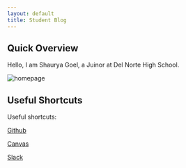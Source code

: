 ```yaml
---
layout: default
title: Student Blog
---
```



## Quick Overview

Hello, I am Shaurya Goel, a Juinor at Del Norte High School.


<img src="/CSAPages/images/image.PNG" alt="homepage">

## Useful Shortcuts

Useful shortcuts:

[Github](https://github.com/STG-7)

[Canvas](https://poway.instructure.com/courses/141513/assignments)

[Slack](https://app.slack.com/client/TRDESSQ3T/CRDESSVA5)
